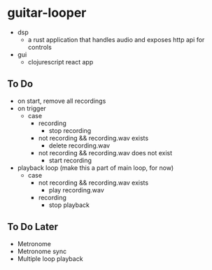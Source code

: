 # guitar-looper

- dsp
  - a rust application that handles audio and exposes http api for controls
- gui
  - clojurescript react app

## To Do

- on start, remove all recordings
- on trigger
  - case
    - recording
      - stop recording
     - not recording && recording.wav exists
       - delete recording.wav
     - not recording && recording.wav does not exist
       - start recording
- playback loop (make this a part of main loop, for now)
  - case
    - not recording && recording.wav exists
      - play recording.wav
    - recording
      - stop playback
      
## To Do Later

- Metronome
- Metronome sync
- Multiple loop playback
